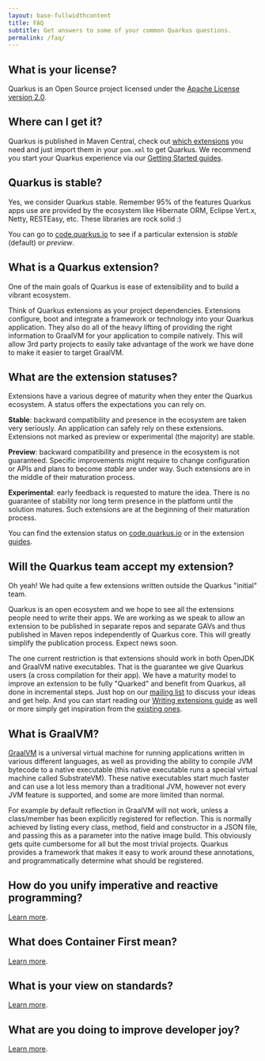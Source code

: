 ```yaml
---
layout: base-fullwidthcontent
title: FAQ
subtitle: Get answers to some of your common Quarkus questions.
permalink: /faq/
---
```



## What is your license?

Quarkus is an Open Source project licensed under the [Apache License version 2.0](https://www.apache.org/licenses/LICENSE-2.0).

## Where can I get it?

Quarkus is published in Maven Central, check out [which extensions](/extensions) you need and just import them in your `pom.xml` to get Quarkus. We recommend you start your Quarkus experience via our [Getting Started guides](/get-started).

## Quarkus is stable?

Yes, we consider Quarkus stable. Remember 95% of the features Quarkus apps use are provided by the ecosystem like Hibernate ORM, Eclipse Vert.x, Netty, RESTEasy, etc. These libraries are rock solid :)

You can go to [code.quarkus.io](https://code.quarkus.io/) to see if a particular extension is _stable_ (default) or _preview_.

## What is a Quarkus extension?

One of the main goals of Quarkus is ease of extensibility and to build a vibrant ecosystem.

Think of Quarkus extensions as your project dependencies. Extensions configure, boot and integrate a framework or technology into your Quarkus application. They also do all of the heavy lifting of providing the right information to GraalVM for your application to compile natively. This will allow 3rd party projects to easily take advantage of the work we have done to make it easier to target GraalVM.

## What are the extension statuses?

Extensions have a various degree of maturity when they enter the Quarkus ecosystem. A status offers the expectations you can rely on.

**Stable**: backward compatibility and presence in the ecosystem are taken very seriously. An application can safely rely on these extensions. Extensions not marked as preview or experimental (the majority) are stable.

**Preview**: backward compatibility and presence in the ecosystem is not guaranteed. Specific improvements might require to change configuration or APIs and plans to become _stable_ are under way. Such extensions are in the middle of their maturation process.

**Experimental**: early feedback is requested to mature the idea. There is no guarantee of stability nor long term presence in the platform until the solution matures. Such extensions are at the beginning of their maturation process.

You can find the extension status on [code.quarkus.io](https://code.quarkus.io) or in the extension [guides](/guides/).

## Will the Quarkus team accept my extension?

Oh yeah! We had quite a few extensions written outside the Quarkus "initial" team.

Quarkus is an open ecosystem and we hope to see all the extensions people need to write their apps. We are working as we speak to allow an extension to be published in separate repos and separate GAVs and thus published in Maven repos independently of Quarkus core. This will greatly simplify the publication process. Expect news soon.

The one current restriction is that extensions should work in both OpenJDK and GraalVM native executables. That is the guarantee we give Quarkus users (a cross compilation for their app). We have a maturity model to improve an extension to be fully "Quarked" and benefit from Quarkus, all done in incremental steps. Just hop on our [mailing list](https://quarkus.io/community/#discussions) to discuss your ideas and get help. And you can start reading our [Writing extensions guide](https://quarkus.io/guides/writing-extensions) as well or more simply get inspiration from the [existing ones](https://github.com/quarkusio/quarkus/tree/master/extensions).

## What is GraalVM?

[GraalVM](https://www.graalvm.org) is a universal virtual machine for running applications written in various different languages, as well as providing the ability to compile JVM bytecode to a native executable (this native executable runs a special virtual machine called SubstrateVM). These native executables start much faster and can use a lot less memory than a traditional JVM, however not every JVM feature is supported, and some are more limited than normal.

For example by default reflection in GraalVM will not work, unless a class/member has been explicitly registered for reflection. This is normally achieved by listing every class, method, field and constructor in a JSON file, and passing this as a parameter into the native image build. This obviously gets quite cumbersome for all but the most trivial projects. Quarkus provides a framework that makes it easy to work around these annotations, and programmatically determine what should be registered.

## How do you unify imperative and reactive programming?

[Learn more](/vision/continuum).

## What does Container First mean?

[Learn more](/vision/container-first).

## What is your view on standards?

[Learn more](/vision/standards).

## What are you doing to improve developer joy?

[Learn more](/vision/developer-joy).